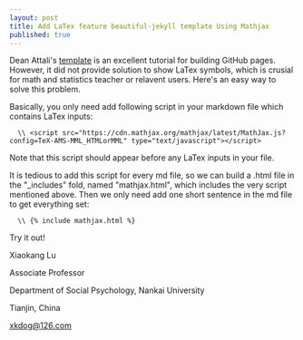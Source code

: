 ```yaml
---
layout: post
title: Add LaTex feature beautiful-jekyll template Using Mathjax
published: true
---
```


Dean Attali's [template](http://deanattali.com/beautiful-jekyll) is an excellent tutorial for building GitHub pages. 
However, it did not provide solution to show LaTex symbols, which is crusial for math and statistics teacher or relavent users. 
Here's an easy way to solve this problem.

Basically, you only need add following script in your markdown file which contains LaTex inputs:

```
  \\ <script src="https://cdn.mathjax.org/mathjax/latest/MathJax.js?config=TeX-AMS-MML_HTMLorMML" type="text/javascript"></script>
```

Note that this script should appear before any LaTex inputs in your file.

It is tedious to add this script for every md file, so we can build a .html file in the "_includes" fold, named "mathjax.html", 
which includes the very script mentioned above. Then we only need add one short sentence in the md file to get everything set:

```
  \\ {% include mathjax.html %}
```  

Try it out!

Xiaokang Lu

Associate Professor 

Department of Social Psychology, Nankai University

Tianjin, China

xkdog@126.com
